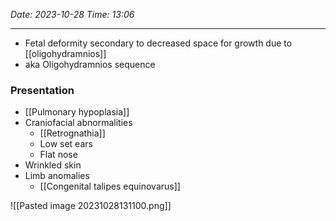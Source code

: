 *Date: 2023-10-28*
*Time: 13:06* 

---
- Fetal deformity secondary to decreased space for growth due to [[oligohydramnios]]
- aka Oligohydramnios sequence

### Presentation
- [[Pulmonary hypoplasia]]
- Craniofacial abnormalities
	- [[Retrognathia]]
	- Low set ears
	- Flat nose 
- Wrinkled skin
- Limb anomalies
	- [[Congenital talipes equinovarus]] 

![[Pasted image 20231028131100.png]]



